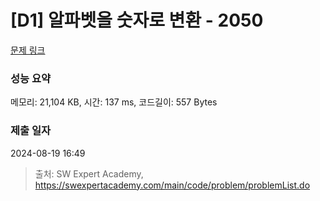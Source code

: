 # [D1] 알파벳을 숫자로 변환 - 2050 

[문제 링크](https://swexpertacademy.com/main/code/problem/problemDetail.do?contestProbId=AV5QLGxKAzQDFAUq) 

### 성능 요약

메모리: 21,104 KB, 시간: 137 ms, 코드길이: 557 Bytes

### 제출 일자

2024-08-19 16:49



> 출처: SW Expert Academy, https://swexpertacademy.com/main/code/problem/problemList.do